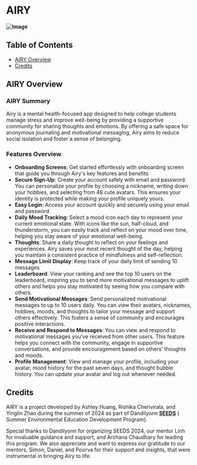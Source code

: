 # AIRY
**![Image](airyappcover.png)**

## Table of Contents
- [AIRY Overview](#app-summary)
- [Credits](#credits)

## AIRY Overview
### AIRY Summary

Airy is a mental health-focused app designed to help college students manage stress and improve well-being by providing a supportive community for sharing thoughts and emotions. By offering a safe space for anonymous journaling and motivational messaging, Airy aims to reduce social isolation and foster a sense of belonging.

### Features Overview
- **Onboarding Screens**: Get started effortlessly with onboarding screen that guide you through Airy's key features and benefits
- **Secure Sign-Up**: Create your account safely with email and password. You can personalize your profile by choosing a nickname, writing down your hobbies, and selecting from 48 cute avatars. This ensures your identity is protected while making your profile uniquely yours.
- **Easy Login**: Access your account quickly and securely using your email and password
- **Daily Mood Tracking**: Select a mood icon each day to represent your current emotional state. With icons like the sun, half-cloud, and thunderstorm, you can easily track and reflect on your mood over time, helping you stay aware of your emotional well-being.
- **Thoughts**: Share a daily thought to reflect on your feelings and experiences. Airy saves your most recent thought of the day, helping you maintain a consistent practice of mindfulness and self-reflection.
- **Message Limit Display**: Keep track of your daily limit of sending 10 messages
- **Leaderboard**: View your ranking and see the top 10 users on the leaderboard, inspiring you to send more motivational messages to uplift others and helps you stay motivated by seeing how you compare with others.
- **Send Motivational Messages**: Send personalized motivational messages to up to 10 users daily. You can view their avatars, nicknames, hobbies, moods, and thoughts to tailor your message and support others effectively. This fosters a sense of community and encourages positive interactions.
- **Receive and Respond to Messages**: You can view and respond to motivational messages you've received from other users. This feature helps you connect with the community, engage in supportive conversations, and provide encouragement based on others' thoughts and moods.
- **Profile Management**: View and manage your profile, including your avatar, mood history for the past seven days, and thought bubble history. You can update your avatar and log out whenever needed. 

## Credits

AIRY is a project developed by Ashley Huang, Rishika Cherivirala, and Yinglin Zhao during the summer of 2024 as part of Dandilyonn [**SEEDS**](https://sites.google.com/view/seeds-dandilyonn) (​Summer Environmental Education Development Program).

Special thanks to Dandilyonn for organizing SEEDS 2024, our mentor Linh for invaluable guidance and support, and Archana Chaudhary for leading this program. We also appreciate and want to express our gratitude to our mentors, Simon, Daniel, and Poorva for their support and insights, that were instrumental in bringing Airy to life.

